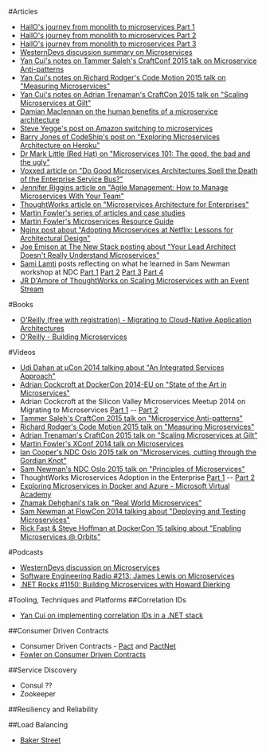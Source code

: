 #Articles
* [HailO's journey from monolith to microservices Part 1](https://sudo.hailoapp.com/services/2015/03/09/journey-into-a-microservice-world-part-1 "")
* [HailO's journey from monolith to microservices Part 2](https://sudo.hailoapp.com/services/2015/03/09/journey-into-a-microservice-world-part-2/ "")
* [HailO's journey from monolith to microservices Part 3](https://sudo.hailoapp.com/services/2015/03/09/journey-into-a-microservice-world-part-3/ "")
* [WesternDevs discussion summary on Microservices](http://www.westerndevs.com/microservices-or-how-to-spread-the-love/ "")
* [Yan Cui's notes on Tammer Saleh's CraftConf 2015 talk on Microservice Anti-patterns](http://theburningmonk.com/2015/05/craftconf15-takeaways-from-microservice-antipatterns/ "")
* [Yan Cui's notes on Richard Rodger's Code Motion 2015 talk on "Measuring Microservices"](http://theburningmonk.com/2015/06/codemotion15-takeaways-from-measuring-micro-services/ "")
* [Yan Cui's notes on Adrian Trenaman's CraftCon 2015 talk on "Scaling Microservices at Gilt"](http://theburningmonk.com/2015/05/craftconf15-takeaways-from-scaling-micro-services-at-gilt/ "")
* [Damian Maclennan on the human benefits of a microservice architecture](http://damianm.com/articles/human-benefits-of-a-microservice-architecture/ "")
* [Steve Yegge's post on Amazon switching to microservices](https://plus.google.com/+RipRowan/posts/eVeouesvaVX "")
* [Barry Jones of CodeShip's post on "Exploring Microservices Architecture on Heroku"](http://blog.codeship.com/exploring-microservices-architecture-on-heroku "")
* [Dr Mark Little (Red Hat) on "Microservices 101: The good, the bad and the ugly"](http://www.zdnet.com/article/microservices-101-the-good-the-bad-and-the-ugly/ "")
* [Voxxed article on "Do Good Microservices Architectures Spell the Death of the Enterprise Service Bus?"](https://www.voxxed.com/blog/2015/01/good-microservices-architectures-death-enterprise-service-bus-part-one/ "")
* [Jennifer Riggins article on "Agile Management: How to Manage Microservices With Your Team"](http://thenewstack.io/agile-management-how-to-manage-microservices-with-your-team/ "")
* [ThoughtWorks article on "Microservices Architecture for Enterprises"](http://www.thoughtworks.com/insights/blog/microservices-architecture-for-enterprises? "")
* [Martin Fowler's series of articles and case studies](http://martinfowler.com/articles/microservices.html)
* [Martin Fowler's Microservices Resource Guide](http://martinfowler.com/microservices/ "")
* [Nginx post about "Adopting Microservices at Netflix: Lessons for Architectural Design"](https://www.nginx.com/blog/microservices-at-netflix-architectural-best-practices/ "")
* [Joe Emison at The New Stack posting about "Your Lead Architect Doesn't Really Understand Microservices"](http://thenewstack.io/genius-techie-doesnt-really-understand-cloud/ "")
* [Sami Lamti](http://devxp.blogspot.ca/ "") posts reflecting on what he learned in Sam Newman workshop at NDC [Part 1](http://devxp.blogspot.ca/2015/07/design-and-implementation-of.html "") [Part 2](http://devxp.blogspot.ca/2015/07/design-and-implementation-of_16.html "") [Part 3](http://devxp.blogspot.ca/2015/07/design-and-implementation-of_20.html "") [Part 4](http://devxp.blogspot.ca/2015/07/design-and-implementation-of_26.html "")
* [JR D'Amore of ThoughtWorks on Scaling Microservices with an Event Stream](http://www.thoughtworks.com/insights/blog/scaling-microservices-event-stream "")

#Books
* [O'Reilly (free with registration) - Migrating to Cloud-Native Application Architectures](http://pivotal.io/platform-as-a-service/migrating-to-cloud-native-application-architectures-ebook "")
* [O'Reilly - Building Microservices](http://www.amazon.com/Building-Microservices-Sam-Newman/dp/1491950358/ref=sr_1_sc_1?ie=UTF8&qid=1437578452&sr=8-1-spell&keywords=orielly+microservices "")

#Videos
* [Udi Dahan at µCon 2014 talking about "An Integrated Services Approach"](http://www.udidahan.com/2015/07/21/microservices-presentation-london-2014/ "")
* [Adrian Cockcroft at DockerCon 2014-EU on "State of the Art in Microservices"](https://www.youtube.com/watch?v=nMTaS07i3jk "")
* Adrian Cockcroft at the Silicon Valley Microservices Meetup 2014 on Migrating to Microservices [Part 1](https://www.youtube.com/watch?v=1wiMLkXz26M "") -- [Part 2](https://www.youtube.com/watch?v=ebCtNmTVIJY "")
* [Tammer Saleh's CraftCon 2015 talk on "Microservice Anti-patterns"](http://www.ustream.tv/recorded/61486500 "")
* [Richard Rodger's Code Motion 2015 talk on "Measuring Microservices"](https://youtu.be/SQYCzAWlrHU?list=FLd2PaRjI5iAGgeld3lCFPNg "")
* [Adrian Trenaman's CraftCon 2015 talk on "Scaling Microservices at Gilt"](http://www.ustream.tv/recorded/61442163 "")
* [Martin Fowler's XConf 2014 talk on Microservices](https://www.youtube.com/watch?v=2yko4TbC8cI "")
* [Ian Cooper's NDC Oslo 2015 talk on "Microservices, cutting through the Gordian Knot"](https://vimeo.com/132194544 "")
* [Sam Newman's NDC Oslo 2015 talk on "Principles of Microservices"](https://vimeo.com/131632250 "")
* ThoughtWorks Microservices Adoption in the Enterprise [Part 1](http://fast.wistia.net/embed/iframe/idp8w1o09i "") -- [Part 2](http://fast.wistia.net/embed/iframe/sqftnruo9s "")
* [Exploring Microservices in Docker and Azure - Microsoft Virtual Academy](http://www.microsoftvirtualacademy.com/training-courses/exploring-microservices-in-docker-and-microsoft-azure)
* [Zhamak Dehghani's talk on "Real World Microservices"](https://www.youtube.com/watch?v=1aaw7iYS_VM "")
* [Sam Newman at FlowCon 2014 talking about "Deploying and Testing Microservices"](https://www.youtube.com/watch?v=FotoHYyY8Bo "")
* [Rick Fast & Steve Hoffman at DockerCon 15 talking about "Enabling Microservices @ Orbits"](https://www.youtube.com/watch?v=9LAXaR0_a_E "")

#Podcasts
* [WesternDevs discussion on Microservices](http://www.westerndevs.com/podcasts/podcast-microservices/ "")
* [Software Engineering Radio #213: James Lewis on Microservices](http://www.se-radio.net/2014/10/episode-213-james-lewis-on-microservices "")
* [.NET Rocks #1150: Building Microservices with Howard Dierking](https://www.dotnetrocks.com/default.aspx?showNum=1150)

#Tooling, Techniques and Platforms
##Correlation IDs
* [Yan Cui on implementing correlation IDs in a .NET stack](http://theburningmonk.com/2015/05/a-consistent-approach-to-track-correlation-ids-through-microservices/ "")

##Consumer Driven Contracts
* Consumer Driven Contracts - [Pact](https://github.com/realestate-com-au/pact "") and [PactNet](https://github.com/SEEK-Jobs/pact-net "")
* [Fowler on Consumer Driven Contracts](http://martinfowler.com/articles/consumerDrivenContracts.html "")

##Service Discovery
* Consul ??
* Zookeeper

##Resiliency and Reliability


##Load Balancing
* [Baker Street](www.bakerstreet.io "")